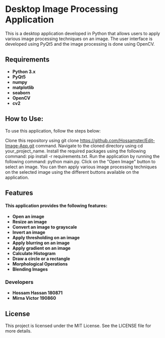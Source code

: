# Desktop Image Processing Application
<p>This is a desktop application developed in Python that allows users to apply various image processing techniques on an image. The user interface is developed using PyQt5 and the image processing is done using OpenCV.</p>

## Requirements
- **Python 3.x**
- **PyQt5**
- **numpy**
- **matplotlib**
- **seaborn**
- **OpenCV**
- **cv2**

## How to Use:
<p>To use this application, follow the steps below:

Clone this repository using git clone https://github.com/Hossamster/Edit-Image-App.git command.
Navigate to the cloned directory using cd your_project_name.
Install the required packages using the following command: pip install -r requirements.txt.
Run the application by running the following command: python main.py.
Click on the "Open Image" button to select an image.
You can then apply various image processing techniques on the selected image using the different buttons available on the application.
</p>

## Features
#### This application provides the following features:

- **Open an image**
- **Resize an image**
- **Convert an image to grayscale**
- **Invert an image**
- **Apply thresholding on an image**
- **Apply blurring on an image**
- **Apply gradient on an image**
- **Calculate Histogram**
- **Draw a circle or a rectangle**
- **Morphological Operations**
- **Blending Images**

### Developers
- **Hossam Hassan 180871**
- **Mirna Victor 190860**

## License
<p>This project is licensed under the MIT License. See the LICENSE file for more details.</p>
